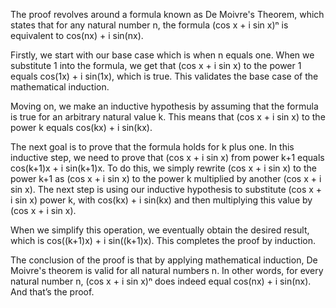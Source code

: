 The proof revolves around a formula known as De Moivre's Theorem, which states that for any natural number n, the formula (cos x + i sin x)ⁿ is equivalent to cos(nx) + i sin(nx).

Firstly, we start with our base case which is when n equals one. When we substitute 1 into the formula, we get that (cos x + i sin x) to the power 1 equals cos(1x) + i sin(1x), which is true. This validates the base case of the mathematical induction. 

Moving on, we make an inductive hypothesis by assuming that the formula is true for an arbitrary natural value k. This means that (cos x + i sin x) to the power k equals cos(kx) + i sin(kx). 

The next goal is to prove that the formula holds for k plus one. In this inductive step, we need to prove that (cos x + i sin x) from power k+1 equals cos(k+1)x + i sin(k+1)x. To do this, we simply rewrite (cos x + i sin x) to the power k+1 as (cos x + i sin x) to the power k multiplied by another (cos x + i sin x). The next step is using our inductive hypothesis to substitute (cos x + i sin x) power k, with cos(kx) + i sin(kx) and then multiplying this value by (cos x + i sin x). 

When we simplify this operation, we eventually obtain the desired result, which is cos((k+1)x) + i sin((k+1)x). This completes the proof by induction.

The conclusion of the proof is that by applying mathematical induction, De Moivre's theorem is valid for all natural numbers n. In other words, for every natural number n, (cos x + i sin x)ⁿ does indeed equal cos(nx) + i sin(nx). And that’s the proof.